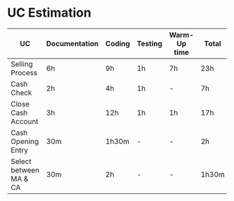 # UC Estimation

| UC | Documentation | Coding | Testing | Warm-Up time | Total | FP |
|----|---------------|--------|---------|--------------|-------|----|
| Selling Process | 6h | 9h | 1h | 7h | 23h | 92,4 |
| Cash Check | 2h | 4h | 1h | - | 7h | 39,9 |
| Close Cash Account | 3h | 12h | 1h | 1h | 17h | 87,15 |
| Cash Opening Entry | 30m | 1h30m | - | - | 2h | 25,2 |
| Select between MA & CA | 30m | 2h | - | - | 1h30m | 22,05 |
